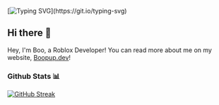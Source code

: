 [![Typing SVG](https://readme-typing-svg.demolab.com?font=Roboto&weight=900&size=40&duration=4999&pause=1000&color=F7F7F7&center=true&vCenter=true&random=false&width=800&height=150&lines=%F0%9F%91%8B+Hey%2C+I'm+Boo!;+%F0%9F%94%A8+I'm+a+Developer+on+the+Roblox+Platform;%F0%9F%8C%90+Check+my+website+out+%40+Boopup.dev;%F0%9F%A4%94+Did+you+know+I+have+a+pet+chinchilla%3F;%F0%9F%94%A2++I've+contributed+to+150k+visits+on+Roblox;%F0%9F%92%AA+My+longest+Github+streak+is+7+days;%F0%9F%91%8B+Thanks+for+coming+by!)](https://git.io/typing-svg)
## Hi there 👋
Hey, I'm Boo, a Roblox Developer! You can read more about me on my website, [Boopup.dev](https://boopup.dev)!

### Github Stats 📊

[![GitHub Streak](https://streak-stats.demolab.com?user=boopup&border_radius=25&date_format=M%20j%5B%2C%20Y%5D)](https://git.io/streak-stats)

